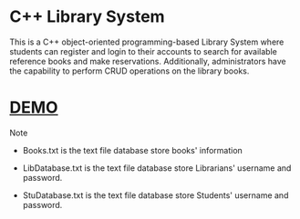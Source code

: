 # C++ Library System
This is a C++ object-oriented programming-based Library System where students can register and login to their accounts to search for available reference books and make reservations. Additionally, administrators have the capability to perform CRUD operations on the library books.

# [DEMO](https://drive.google.com/file/d/1ThGSid9zjlmIm_dLIsTmPPEZbWlKosIt/view?usp=sharing)

> [!NOTE]
> - Books.txt is the text file database store books' information
> 
> - LibDatabase.txt is the text file database store Librarians' username and password.
>
> - StuDatabase.txt is the text file database store Students' username and password.

